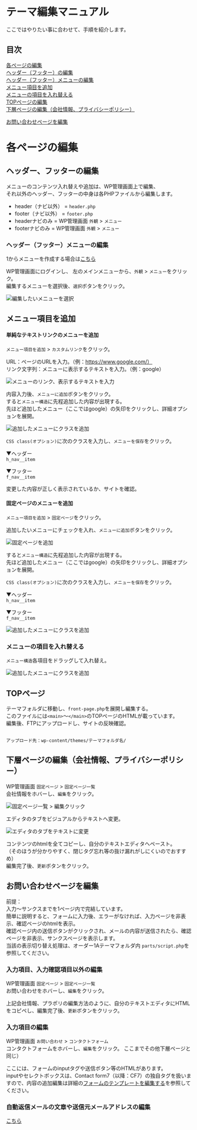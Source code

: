 # テーマ編集マニュアル

ここではやりたい事に合わせて、手順を紹介します。  
  
## 目次
[各ページの編集](#%E5%90%84%E3%83%9A%E3%83%BC%E3%82%B8%E3%81%AE%E7%B7%A8%E9%9B%86%E3%82%92%E3%81%97)  
	[ヘッダー（フッター）の編集](#%E5%90%84%E3%83%9A%E3%83%BC%E3%82%B8%E3%81%AE%E7%B7%A8%E9%9B%86%E3%82%92%E3%81%97)  
	[ヘッダー（フッター）メニューの編集](#%E3%83%A1%E3%83%8B%E3%83%A5%E3%83%BC%E9%A0%85%E7%9B%AE%E3%82%92%E8%BF%BD%E5%8A%A0%E3%81%97)  
	[メニュー項目を追加](#%E3%83%A1%E3%83%8B%E3%83%A5%E3%83%BC%E9%A0%85%E7%9B%AE%E3%82%92%E8%BF%BD%E5%8A%A0%E3%81%97)  
	[メニューの項目を入れ替える](#%E3%83%A1%E3%83%8B%E3%83%A5%E3%83%BC%E3%81%AE%E9%A0%85%E7%9B%AE%E3%82%92%E5%85%A5%E3%82%8C%E6%9B%BF%E3%81%88%E3%82%8B)  
	[TOPページの編集](#top%E3%83%9A%E3%83%BC%E3%82%B8)  
	[下層ページの編集（会社情報、プライバシーポリシー）](#%E4%BC%9A%E7%A4%BE%E6%83%85%E5%A0%B1%E3%83%97%E3%83%A9%E3%82%A4%E3%83%90%E3%82%B7%E3%83%BC%E3%83%9D%E3%83%AA%E3%82%B7%E3%83%BC%E3%83%9A%E3%83%BC%E3%82%B8%E4%B8%8B%E5%B1%A4)

[お問い合わせページを編集](#%E3%81%8A%E5%95%8F%E3%81%84%E5%90%88%E3%82%8F%E3%81%9B%E3%83%9A%E3%83%BC%E3%82%B8%E3%82%92%E7%B7%A8%E9%9B%86%E3%81%97)  
  
  
# 各ページの編集

## ヘッダー、フッターの編集

メニューのコンテンツ入れ替えや追加は、WP管理画面上で編集、  
それ以外のヘッダー、フッターの中身は各PHPファイルから編集します。  

- header（ナビ以外） = `header.php`
- footer（ナビ以外） = `footer.php`
- headerナビのみ = WP管理画面 `外観` > `メニュー`
- footerナビのみ = WP管理画面 `外観` > `メニュー`

### ヘッダー（フッター）メニューの編集

1からメニューを作成する場合は[こちら](order1a_flow.md#4-4-グローバルメニュー設定)  

WP管理画面にログインし、 左のメインメニューから、`外観` > `メニュー`をクリック。  
編集するメニューを選択後、`選択`ボタンをクリック。  

  
![編集したいメニューを選択](https://github.com/SakiTsukada-Bokuravo/WordPress-sharing-sheet/blob/images/tem_add_nav4.png)
  
## メニュー項目を追加

#### 単純なテキストリンクのメニューを追加
  
`メニュー項目を追加` > `カスタムリンク`をクリック。  
  
URL：ページのURLを入力。（例：https://www.google.com/）  
リンク文字列：メニューに表示するテキストを入力。（例：google）  

![メニューのリンク、表示するテキストを入力](https://github.com/SakiTsukada-Bokuravo/WordPress-sharing-sheet/blob/images/tem_add_nav1.png)

内容入力後、`メニューに追加`ボタンをクリック。  
すると`メニュー構造`に先程追加した内容が出現する。  
先ほど追加したメニュー（ここではgoogle）の矢印をクリックし、詳細オプションを展開。  
  
![追加したメニューにクラスを追加](https://github.com/SakiTsukada-Bokuravo/WordPress-sharing-sheet/blob/images/tem_add_nav2.png)
  
`CSS class(オプション)`に次のクラスを入力し、`メニューを保存`をクリック。  

▼ヘッダー  
`h_nav__item`  
  
▼フッター  
`f_nav__item`  
  
変更した内容が正しく表示されているか、サイトを確認。  
  
#### 固定ページのメニューを追加
  
`メニュー項目を追加` > `固定ページ`をクリック。  
  
追加したいメニューにチェックを入れ、`メニューに追加`ボタンをクリック。  

![固定ページを追加](https://github.com/SakiTsukada-Bokuravo/WordPress-sharing-sheet/blob/images/tem_add_nav3.png)

すると`メニュー構造`に先程追加した内容が出現する。  
先ほど追加したメニュー（ここではgoogle）の矢印をクリックし、詳細オプションを展開。  

`CSS class(オプション)`に次のクラスを入力し、`メニューを保存`をクリック。  

▼ヘッダー  
`h_nav__item`  
  
▼フッター  
`f_nav__item`  

![追加したメニューにクラスを追加](https://github.com/SakiTsukada-Bokuravo/WordPress-sharing-sheet/blob/images/tem_add_nav2.png)  
  

### メニューの項目を入れ替える

`メニュー構造`各項目をドラッグして入れ替え。  

![追加したメニューにクラスを追加](https://github.com/SakiTsukada-Bokuravo/WordPress-sharing-sheet/blob/images/tem_add_nav5.png)

## TOPページ

テーマフォルダに移動し、`front-page.php`を展開し編集する。  
このファイルには`<main>`～`</main>`のTOPページのHTMLが載っています。  
編集後、FTPにアップロードし、サイトの反映確認。  
  
```text

アップロード先：wp-content/themes/テーマフォルダ名/

```

## 下層ページの編集（会社情報、プライバシーポリシー）

WP管理画面 `固定ページ` > `固定ページ一覧`  
会社情報をホバーし、`編集`をクリック。
  
![固定ページ一覧 > 編集クリック](https://github.com/SakiTsukada-Bokuravo/WordPress-sharing-sheet/blob/images/tem_kotei1.png)  
  
エディタのタブをビジュアルからテキストへ変更。  

![エディタのタブをテキストに変更](https://github.com/SakiTsukada-Bokuravo/WordPress-sharing-sheet/blob/images/tem_kotei2.png)  
  
コンテンツのhtmlを全てコピーし、自分のテキストエディタへペースト。  
（そのほうが分かりやすく、閉じタグ忘れ等の抜け漏れがしにくいのでおすすめ）  
編集完了後、`更新`ボタンをクリック。

## お問い合わせページを編集
  
前提：  
入力～サンクスまでを1ページ内で完結しています。  
簡単に説明すると、フォームに入力後、エラーがなければ、入力ページを非表示、確認ページのhtmlを表示。  
確認ページ内の送信ボタンがクリックされ、メールの内容が送信されたら、確認ページを非表示、サンクスページを表示します。  
当該の表示切り替え処理は、オーダー1Aテーマフォルダ内 `parts/script.php`を参照してください。  

### 入力項目、入力確認項目以外の編集

WP管理画面 `固定ページ` > `固定ページ一覧`  
お問い合わせをホバーし、`編集`をクリック。  

上記会社情報、プラポリの編集方法のように、自分のテキストエディタにHTMLをコピペし、編集完了後、`更新`ボタンをクリック。

### 入力項目の編集

WP管理画面 `お問い合わせ` > `コンタクトフォーム`  
コンタクトフォームをホバーし、`編集`をクリック。
ここまでその他下層ページと同じ）  
  
ここには、フォームのinputタグや送信ボタン等のHTMLがあります。  
inputやセレクトボックスは、Contact form7（以降：CF7）の独自タグを扱いますので、内容の追加編集は詳細の[フォームのテンプレートを編集する](https://contactform7.com/ja/editing-form-template/)を参照してください。

### 自動返信メールの文章や送信元メールアドレスの編集

[こちら](order1a_flow.md#4-5-お問い合わせ--コンタクトフォーム)

